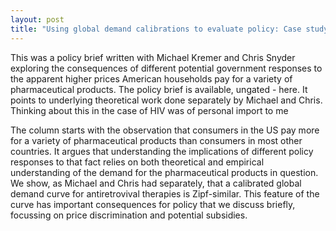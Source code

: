 ```yaml
---
layout: post
title: "Using global demand calibrations to evaluate policy: Case study of HIV pharmaceuticals"
---
```


This was a policy brief written with Michael Kremer and Chris Snyder exploring the consequences of different potential government responses to the apparent higher prices American households pay for a variety of pharmaceutical products. The policy brief is available, ungated - here. It points to underlying theoretical work done separately by Michael and Chris. Thinking about this in the case of HIV was of personal import to me

The column starts with the observation that consumers in the US pay more for a variety of pharmaceutical products than consumers in most other countries. It argues that understanding the implications of different policy responses to that fact relies on both theoretical and empirical understanding of the demand for the pharmaceutical products in question. We show, as Michael and Chris had separately, that a calibrated global demand curve for antiretrovival therapies is Zipf-similar. This feature of the curve has important consequences for policy that we discuss briefly, focussing on price discrimination and potential subsidies.
